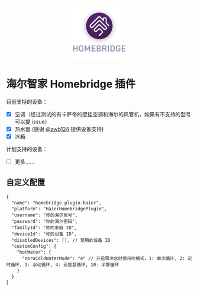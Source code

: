 <p align="center">

<img src="https://raw.githubusercontent.com/homebridge/branding/latest/logos/homebridge-wordmark-logo-vertical.png" width="150">

</p>

# 海尔智家 Homebridge 插件

目前支持的设备：

- [x] 空调（经过测试的有卡萨帝的壁挂空调和海尔的风管机，如果有不支持的型号可以提 issue）
- [x] 热水器 (感谢 [@zwb124](https://github.com/zwb124) 提供设备支持)
- [x] 冰箱

计划支持的设备：

- [ ] 更多……

## 自定义配置

```jsonc
{
  "name": "homebridge-plugin-haier",
  "platform": "HaierHomebridgePlugin",
  "username": "你的海尔账号",
  "password": "你的海尔密码",
  "familyId": "你的家庭 ID",
  "deviceId": "你的设备 ID",
  "disabledDevices": [], // 禁用的设备 ID
  "customConfig": {
    "hotWater": {
      "zeroColdWaterMode": "4" // 开启零冷水时使用的模式，1: 单次循环, 2: 定时循环, 3: 水动循环, 4: 云智慧循环, 10: 半管循环
    }
  }
}
